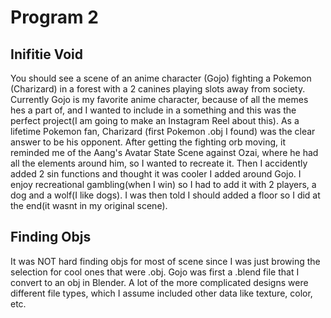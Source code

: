 # Program 2
## Inifitie Void

You should see a scene of an anime character (Gojo) fighting a Pokemon (Charizard) in a forest with a 2 canines playing slots away from society. Currently Gojo is my favorite anime character, because of all the memes hes a part of, and I wanted to include in a something and this was the perfect project(I am going to make an Instagram Reel about this). As a lifetime Pokemon fan, Charizard (first Pokemon .obj I found) was the clear answer to be his opponent. After getting the fighting orb moving, it reminded me of the Aang's Avatar State Scene against Ozai, where he had all the elements around him, so I wanted to recreate it. Then I accidently added 2 sin functions and thought it was cooler I added around Gojo. I enjoy recreational gambling(when I win) so I had to add it with 2 players, a dog and a wolf(I like dogs). I was then told I should added a floor so I did at the end(it wasnt in my original scene).


## Finding Objs
It was NOT hard finding objs for most of scene since I was just browing the selection for cool ones that were .obj. Gojo was first a .blend file that I convert to an obj in Blender. A lot of the more complicated designs were different file types, which I assume included other data like texture, color, etc. 